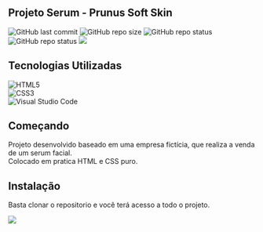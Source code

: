 ## Projeto Serum - Prunus Soft Skin
![GitHub last commit](https://img.shields.io/github/last-commit/lucascgentile/projeto-serum?style=for-the-badge)
![GitHub repo size](https://img.shields.io/github/repo-size/lucascgentile/projeto-serum?style=for-the-badge)
![GitHub repo status](https://img.shields.io/badge/status-concluido-green?style=for-the-badge)
![GitHub repo status](https://img.shields.io/badge/projeto-fatec-critical?style=for-the-badge)
<a href="https://www.linkedin.com/in/lucascgentile/"><img src="https://img.shields.io/badge/%20linkedin-Lucas%20Gentile-blue?style=for-the-badge&logo=linkedin"></a>




## Tecnologias Utilizadas
![HTML5](https://img.shields.io/badge/HTML5-E34F26?style=for-the-badge&logo=html5&logoColor=white) <br>
![CSS3](https://img.shields.io/badge/CSS3-1572B6?style=for-the-badge&logo=css3&logoColor=white) <br>
![Visual Studio Code](https://img.shields.io/badge/Visual%20Studio%20Code-0078d7.svg?style=for-the-badge&logo=visual-studio-code&logoColor=white)



  
## Começando
Projeto desenvolvido baseado em uma empresa fictícia, que realiza a venda de um serum facial. <br>
Colocado em pratica HTML e CSS puro.

## Instalação
Basta clonar o repositorio e você terá acesso a todo o projeto.

<a href="https://github.com/LucasCGentile/projeto-serum/archive/refs/heads/main.zip"><img src="https://img.shields.io/badge/%20-clonar-yellowgreen?style=for-the-badge&logo=github"></a>






